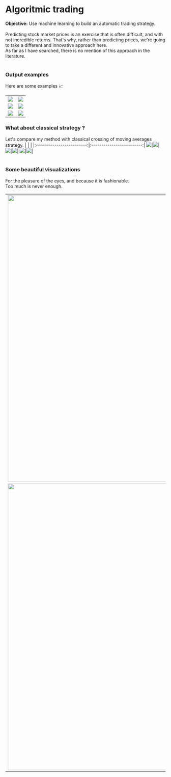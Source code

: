# Algoritmic trading
 

**Objective:** Use machine learning to build an automatic trading strategy.  </br>  </br>
Predicting stock market prices is an exercise that is often difficult, and with not incredible returns. That's why, rather than predicting prices, we're going to take a different and innovative approach here.  
As far as I have searched, there is no mention of this approach in the literature.  
</br>


### Output examples
Here are some examples :chart_with_upwards_trend:

| | |
|:-------------------------:|:-------------------------:|
<img src=https://github.com/Prevost-Guillaume/Algoritmic-trading/blob/main/Images/AAL_backtesting.png>|<img src=https://github.com/Prevost-Guillaume/Algoritmic-trading/blob/main/Images/AAOI_backtesting.png>|
<img src=https://github.com/Prevost-Guillaume/Algoritmic-trading/blob/main/Images/AAWW_backtesting.png>|<img src=https://github.com/Prevost-Guillaume/Algoritmic-trading/blob/main/Images/ABCO_backtesting.png>|
<img src=https://github.com/Prevost-Guillaume/Algoritmic-trading/blob/main/Images/AAPL_backtesting.png>|<img src=https://github.com/Prevost-Guillaume/Algoritmic-trading/blob/main/Images/ABMD_backtesting.png>|

### What about classical strategy ?
Let's compare my method with classical crossing of moving averages strategy.
| | |
|:-------------------------:|:-------------------------:|
<img src=https://github.com/Prevost-Guillaume/Algoritmic-trading/blob/main/Images/AAL_backtesting_comp.png>|<img src=https://github.com/Prevost-Guillaume/Algoritmic-trading/blob/main/Images/AAOI_backtesting_comp.png>|
<img src=https://github.com/Prevost-Guillaume/Algoritmic-trading/blob/main/Images/AAWW_backtesting_comp.png>|<img src=https://github.com/Prevost-Guillaume/Algoritmic-trading/blob/main/Images/ABCO_backtesting_comp.png>|
<img src=https://github.com/Prevost-Guillaume/Algoritmic-trading/blob/main/Images/AAPL_backtesting_comp.png>|<img src=https://github.com/Prevost-Guillaume/Algoritmic-trading/blob/main/Images/ABMD_backtesting_comp.png>|
</br></br>


### Some beautiful visualizations
For the pleasure of the eyes, and because it is fashionable.  
Too much is never enough.  

|  |  |
|:-------------------------:|:-------------------------:|
<img width=900 src=https://github.com/Prevost-Guillaume/Algoritmic-trading/blob/main/Images/ACC_too_much.png>|<img width=900 src=https://github.com/Prevost-Guillaume/Algoritmic-trading/blob/main/Images/AAOI_too_much.png>|
<img width=900 src=https://github.com/Prevost-Guillaume/Algoritmic-trading/blob/main/Images/ABBV_too_much.png>|<img width=900 src=https://github.com/Prevost-Guillaume/Algoritmic-trading/blob/main/Images/ACAD_too_much.png>|

</br>
